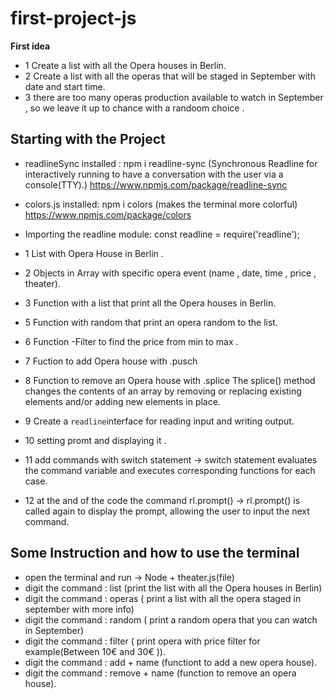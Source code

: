 # first-project-js

**First idea**

- 1 Create a list with all the Opera houses in Berlin.
- 2 Create a list with all the operas that will be staged in September with date and start time.
- 3 there are too many operas production available to watch in September , so we leave it up to chance with a randoom choice .

## **Starting with the Project**

- readlineSync installed : npm i readline-sync (Synchronous Readline for interactively running to have a conversation with the user via a console(TTY).) https://www.npmjs.com/package/readline-sync

- colors.js installed: npm i colors (makes the terminal more colorful) https://www.npmjs.com/package/colors

- Importing the readline module: const readline = require('readline');

- 1 List with Opera House in Berlin .
- 2 Objects in Array with specific opera event (name , date, time , price , theater).
- 3 Function with a list that print all the Opera houses in Berlin.
- 5 Function with random that print an opera random to the list.
- 6 Function -Filter to find the price from min to max .
- 7 Fuction to add Opera house with .pusch
- 8 Function to remove an Opera house with .splice The splice() method changes the contents of an array by removing or replacing existing elements and/or adding new elements in place.
- 9 Create a `readline`interface for reading input and writing output.
- 10 setting promt and displaying it .
- 11 add commands with switch statement -> switch statement evaluates the command variable and executes corresponding functions for each case.
- 12 at the and of the code the command rl.prompt() -> rl.prompt() is called again to display the prompt, allowing the user to input the next command.

## Some Instruction and how to use the terminal

- open the terminal and run -> Node + theater.js(file)
- digit the command : list (print the list with all the Opera houses in Berlin)
- digit the command : operas ( print a list with all the opera staged in september with more info)
- digit the command : random ( print a random opera that you can watch in September)
- digit the command : filter ( print opera with price filter for example(Between 10€ and 30€ )).
- digit the command : add + name (functiont to add a new opera house).
- digit the command : remove + name (function to remove an opera house).
